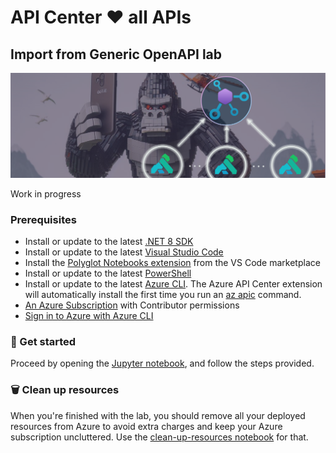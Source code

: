 # API Center ❤️ all APIs

## Import from Generic OpenAPI lab
![image](../../images/import-from-kong.png)

Work in progress

### Prerequisites
- Install or update to the latest [.NET 8 SDK](https://dotnet.microsoft.com/en-us/download)
- Install or update to the latest [Visual Studio Code](https://code.visualstudio.com/)
- Install the [Polyglot Notebooks extension](https://marketplace.visualstudio.com/items?itemName=ms-dotnettools.dotnet-interactive-vscode) from the VS Code marketplace
- Install or update to the latest [PowerShell](https://learn.microsoft.com/en-us/powershell/scripting/install/installing-powershell)
- Install or update to the latest [Azure CLI](https://learn.microsoft.com/en-us/cli/azure/install-azure-cli). The Azure API Center extension will automatically install the first time you run an [az apic](https://learn.microsoft.com/en-us/cli/azure/apic?view=azure-cli-latest) command.
- [An Azure Subscription](https://azure.microsoft.com/en-us/free/) with Contributor permissions
- [Sign in to Azure with Azure CLI](https://learn.microsoft.com/en-us/cli/azure/authenticate-azure-cli-interactively)

### 🚀 Get started
Proceed by opening the [Jupyter notebook](import-from-kong.ipynb), and follow the steps provided.

### 🗑️ Clean up resources
When you're finished with the lab, you should remove all your deployed resources from Azure to avoid extra charges and keep your Azure subscription uncluttered.
Use the [clean-up-resources notebook](clean-up-resources.ipynb) for that.